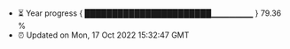 - ⏳ Year progress { ███████████████████████▁▁▁▁▁▁▁ } 79.36 %
- ⏰ Updated on Mon, 17 Oct 2022 15:32:47 GMT


